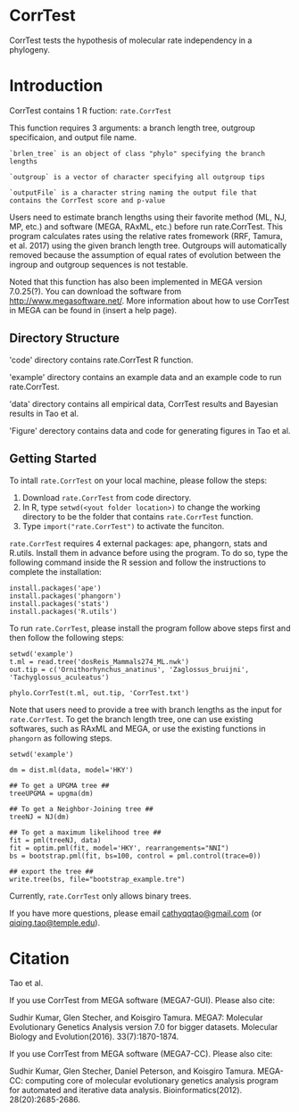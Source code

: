 CorrTest
==============

CorrTest tests the hypothesis of molecular rate independency in a phylogeny. 

Introduction
============

CorrTest contains 1 R fuction: `rate.CorrTest` 

This function requires 3 arguments: a branch length tree, outgroup specificaion, and output file name. 

	`brlen_tree` is an object of class "phylo" specifying the branch lengths
	
	`outgroup` is a vector of character specifying all outgroup tips
	
	`outputFile` is a character string naming the output file that contains the CorrTest score and p-value
	

Users need to estimate branch lengths using their favorite method (ML, NJ, MP, etc.) and software (MEGA, RAxML, etc.) before run rate.CorrTest. This program calculates rates using the relative rates fromework (RRF, Tamura, et al. 2017) using the given branch length tree. Outgroups will automatically removed because the assumption of equal rates of evolution between the ingroup and outgroup sequences is not testable. 

Noted that this function has also been implemented in MEGA version 7.0.25(?). You can download the software from http://www.megasoftware.net/. More information about how to use CorrTest in MEGA can be found in (insert a help page).


Directory Structure
------------------- 

'code' directory contains rate.CorrTest R function.

'example' directory contains an example data and an example code to run rate.CorrTest.

'data' directory contains all empirical data, CorrTest results and Bayesian results in Tao et al. 

'Figure' derectory contains data and code for generating figures in Tao et al. 


Getting Started
---------------

To intall `rate.CorrTest` on your local machine, please follow the steps:

1. Download `rate.CorrTest` from code directory.
2. In R, type `setwd(<yout folder location>)` to change the working directory to be the folder that contains `rate.CorrTest` function. 
2. Type `import("rate.CorrTest")` to activate the funciton.
	

`rate.CorrTest` requires 4 external packages: ape, phangorn, stats and R.utils. Install them in advance before using the program. To do so, type the following command inside the R session and follow the instructions to complete the installation: 

	install.packages('ape')
	install.packages('phangorn')
	install.packages('stats')
	install.packages('R.utils')


To run `rate.CorrTest`, please install the program follow above steps first and then follow the following steps:

	setwd('example')
	t.ml = read.tree('dosReis_Mammals274_ML.nwk')
	out.tip = c('Ornithorhynchus_anatinus', 'Zaglossus_bruijni', 'Tachyglossus_aculeatus')
	
	phylo.CorrTest(t.ml, out.tip, 'CorrTest.txt')


Note that users need to provide a tree with branch lengths as the input for `rate.CorrTest`. To get the branch length tree, one can use existing softwares, such as RAxML and MEGA, or use the existing functions in `phangorn` as following steps.  
	
	setwd('example')

	dm = dist.ml(data, model='HKY')
	
	## To get a UPGMA tree ##
	treeUPGMA = upgma(dm)
	
	## To get a Neighbor-Joining tree ##
	treeNJ = NJ(dm)
	
	## To get a maximum likelihood tree ##
	fit = pml(treeNJ, data)
	fit = optim.pml(fit, model='HKY', rearrangements="NNI")
	bs = bootstrap.pml(fit, bs=100, control = pml.control(trace=0))
	
	## export the tree ##
	write.tree(bs, file="bootstrap_example.tre")

	
	
Currently, `rate.CorrTest` only allows binary trees.

If you have more questions, please email cathyqqtao@gmail.com (or qiqing.tao@temple.edu).



Citation
============
Tao et al.

If you use CorrTest from MEGA software (MEGA7-GUI). Please also cite:

Sudhir Kumar, Glen Stecher, and Koisgiro Tamura. MEGA7: Molecular Evolutionary Genetics Analysis version 7.0 for bigger datasets. Molecular Biology and Evolution(2016). 33(7):1870-1874.

If you use CorrTest from MEGA software (MEGA7-CC). Please also cite:

Sudhir Kumar, Glen Stecher, Daniel Peterson, and Koisgiro Tamura. MEGA-CC: computing core of molecular evolutionary genetics analysis program for automated and iterative data analysis. Bioinformatics(2012). 28(20):2685-2686.
